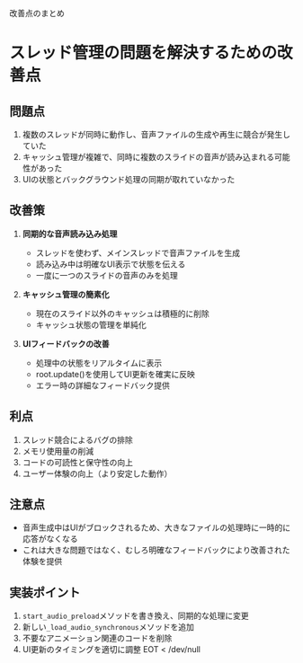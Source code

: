 改善点のまとめ
# スレッド管理の問題を解決するための改善点

## 問題点
1. 複数のスレッドが同時に動作し、音声ファイルの生成や再生に競合が発生していた
2. キャッシュ管理が複雑で、同時に複数のスライドの音声が読み込まれる可能性があった
3. UIの状態とバックグラウンド処理の同期が取れていなかった

## 改善策
1. **同期的な音声読み込み処理**
   - スレッドを使わず、メインスレッドで音声ファイルを生成
   - 読み込み中は明確なUI表示で状態を伝える
   - 一度に一つのスライドの音声のみを処理

2. **キャッシュ管理の簡素化**
   - 現在のスライド以外のキャッシュは積極的に削除
   - キャッシュ状態の管理を単純化

3. **UIフィードバックの改善**
   - 処理中の状態をリアルタイムに表示
   - root.update()を使用してUI更新を確実に反映
   - エラー時の詳細なフィードバック提供

## 利点
1. スレッド競合によるバグの排除
2. メモリ使用量の削減
3. コードの可読性と保守性の向上
4. ユーザー体験の向上（より安定した動作）

## 注意点
- 音声生成中はUIがブロックされるため、大きなファイルの処理時に一時的に応答がなくなる
- これは大きな問題ではなく、むしろ明確なフィードバックにより改善された体験を提供

## 実装ポイント
1. `start_audio_preload`メソッドを書き換え、同期的な処理に変更
2. 新しい`_load_audio_synchronous`メソッドを追加
3. 不要なアニメーション関連のコードを削除
4. UI更新のタイミングを適切に調整
EOT < /dev/null